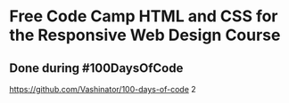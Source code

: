 # Free Code Camp HTML and CSS for the Responsive Web Design Course
## Done during #100DaysOfCode
https://github.com/Vashinator/100-days-of-code
2